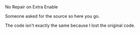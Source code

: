 No Repair on Extra Enable

Someone asked for the source so here you go.

The code isn't exactly the same because I lost the original code.
